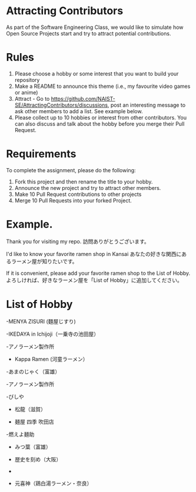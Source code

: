 # Attracting Contributors
As part of the Software Engineering Class, we would like to simulate how Open Source Projects start and try to attract potential contributions.

# Rules

1. Please choose a hobby or some interest that you want to build your repository
2. Make a README to announce this theme (i.e., my favourite video games or anime)
3. Attract - Go to https://github.com/NAIST-SE/AttractingContributors/discussions, post an interesting message to ask other members to add a list. See example below.
4. Please collect up to 10 hobbies or interest from other contributors. You can also discuss and talk about the hobby before you merge their Pull Request.

# Requirements
To complete the assignment, please do the following:
1. Fork this project and then rename the title to your hobby. 
2. Announce the new project and try to attract other members.
3. Make 10 Pull Request contributions to other projects
4. Merge 10 Pull Requests into your forked Project.

# Example.
Thank you for visiting my repo.
訪問ありがとうございます。

I'd like to know your favorite ramen shop in Kansai
あなたの好きな関西にあるラーメン屋が知りたいです。

If it is convenient,  please add your favorite ramen shop to the List of Hobby.
よろしければ、好きなラーメン屋を「List of Hobby」に追加してください。


# List of Hobby
-MENYA ZISURI (麵屋じすり)

-IKEDAYA in Ichijoji（一乗寺の池田屋）

-アノラーメン製作所

- Kappa Ramen (河童ラーメン）

-あまのじゃく（富雄）

-アノラーメン製作所

-びしや

- 松龍（滋賀）

- 麺屋 四季 吹田店

-燃えよ麺助 

- みつ葉（富雄）

- 歴史を刻め（大阪）
- 
- 元喜神（鶏白湯ラーメン・奈良）

